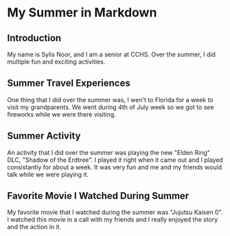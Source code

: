 # My Summer in Markdown
## Introduction
My name is Sylis Noor, and I am a senior at CCHS. Over the summer, I did multiple fun and exciting activities. 
## Summer Travel Experiences
One thing that I did over the summer was, I wen't to Florida for a week to visit my grandparents. We went during 4th of July week so we got to see fireworks while we were there visiting. 
## Summer Activity
An activity that I did over the summer was playing the new "Elden Ring" DLC, "Shadow of the Erdtree". I played it right when it came out and I played consistantly for about a week. It was very fun and me and my friends would talk while we were playing it. 
## Favorite Movie I Watched During Summer
My favorite movie that I watched during the summer was "Jujutsu Kaisen 0". I watched this movie in a call with my friends and I really enjoyed the story and the action in it.
